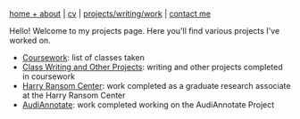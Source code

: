 [home + about](index.md)  |     [cv](cv.md)    |    [projects/writing/work](projects.md)   |    [contact me](contact.md)


Hello! Welcome to my projects page. Here you'll find various projects I've worked on.

* [Coursework](coursework.html): list of classes taken
* [Class Writing and Other Projects](writing-projects.md): writing and other projects completed in coursework
* [Harry Ransom Center](projects-and-work/harry-ransom-center.md): work completed as a graduate research associate at the Harry Ransom Center
* [AudiAnnotate](projects-and-work/audiannotate.md): work completed working on the AudiAnnotate Project

